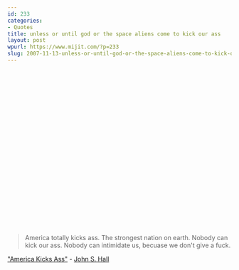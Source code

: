 ```yaml
---
id: 233
categories:
- Quotes
title: unless or until god or the space aliens come to kick our ass
layout: post
wpurl: https://www.mijit.com/?p=233
slug: 2007-11-13-unless-or-until-god-or-the-space-aliens-come-to-kick-our-ass
---
```

<object width="425" height="355"><param name="movie" value="https://www.youtube.com/v/eKLzClpc12A&rel=1"></param><param name="wmode" value="transparent"></param><embed src="https://www.youtube.com/v/eKLzClpc12A&rel=1" type="application/x-shockwave-flash" wmode="transparent" width="425" height="355"></embed></object>

<blockquote>America totally kicks ass.
The strongest nation on earth.
Nobody can kick our ass.
Nobody can intimidate us,
becuase we don't give a fuck. </blockquote>

<a href="https://rantsfromag.blogspot.com/2004/11/america-kicks-ass.html">"America Kicks Ass"</a> - <a href="https://www.amazon.com/exec/obidos/ASIN/1887128158/ref=nosim/mijitcom">John S. Hall</a>
